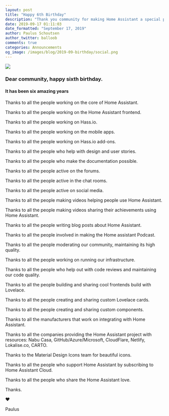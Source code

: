 ```yaml
---
layout: post
title: "Happy 6th Birthday"
description: "Thank you community for making Home Assistant a special place."
date: 2019-09-17 01:11:03
date_formatted: "September 17, 2019"
author: Paulus Schoutsen
author_twitter: balloob
comments: true
categories: Announcements
og_image: /images/blog/2019-09-birthday/social.png
---
```


<img src='/images/blog/2019-09-birthday/top.png' style='border: 0;box-shadow: none;'>

### Dear community, happy sixth birthday.

#### It has been six amazing years

Thanks to all the people working on the core of Home Assistant.

Thanks to all the people working on the Home Assistant frontend.

Thanks to all the people working on Hass.io.

Thanks to all the people working on the mobile apps.

Thanks to all the people working on Hass.io add-ons.

Thanks to all the people who help with design and user stories.

Thanks to all the people who make the documentation possible.

Thanks to all the people active on the forums.

Thanks to all the people active in the chat rooms.

Thanks to all the people active on social media.

Thanks to all the people making videos helping people use Home Assistant.

Thanks to all the people making videos sharing their achievements using Home Assistant.

Thanks to all the people writing blog posts about Home Assistant.

Thanks to all the people involved in making the Home assistant Podcast.

Thanks to all the people moderating our community, maintaining its high quality.

Thanks to all the people working on running our infrastructure.

Thanks to all the people who help out with code reviews and maintaining our code quality.

Thanks to all the people building and sharing cool frontends build with Lovelace.

Thanks to all the people creating and sharing custom Lovelace cards.

Thanks to all the people creating and sharing custom components.

Thanks to all the manufacturers that work on integrating with Home Assistant.

Thanks to all the companies providing the Home Assistant project with resources: Nabu Casa, GitHub/Azure/Microsoft, CloudFlare, Netlify, Lokalise.co, CARTO.

Thanks to the Material Design Icons team for beautiful icons.

Thanks to all the people who support Home Assistant by subscribing to Home Assistant Cloud.

Thanks to all the people who share the Home Assistant love.

Thanks.

❤️

Paulus
